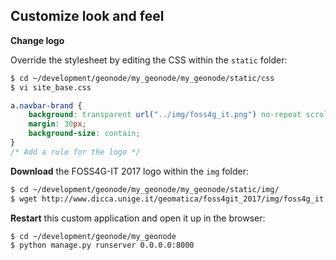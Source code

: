 ## Customize look and feel

**Change logo**

Override the stylesheet by editing the CSS within the `static` folder:

```bash
$ cd ~/development/geonode/my_geonode/my_geonode/static/css
$ vi site_base.css
```

```css
a.navbar-brand {
    background: transparent url("../img/foss4g_it.png") no-repeat scroll 20px -6px;
    margin: 30px;
    background-size: contain;
}
/* Add a rule for the logo */
```

**Download** the FOSS4G-IT 2017 logo within the `img` folder:

```bash
$ cd ~/development/geonode/my_geonode/my_geonode/static/img/
$ wget http://www.dicca.unige.it/geomatica/foss4git_2017/img/foss4g_it.png
```

**Restart** this custom application and open it up in the browser:

```bash
$ cd ~/development/geonode/my_geonode
$ python manage.py runserver 0.0.0.0:8000
```

